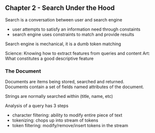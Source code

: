 ## Chapter 2 - Search Under the Hood

Search is a conversation between user and search engine
 - user attempts to satisfy an information need through constaints
 - search engine uses constraints to match and provide results

Search engine is mechanical, it is a dumb token matching

Science: Knowing how to extract features from queries and content
Art: What constitutes a good descriptive feature


### The Document
Documents are items being stored, searched and returned.  
Documents contain a set of fields named attributes of the document.

Strings are normally searched within (title, name, etc)






Analysis of a query has 3 steps
 - character filtering: ability to modify entire piece of text
 - tokenizing: chops up into stream of tokens
 - token filtering: modify/remove/insert tokens in the stream